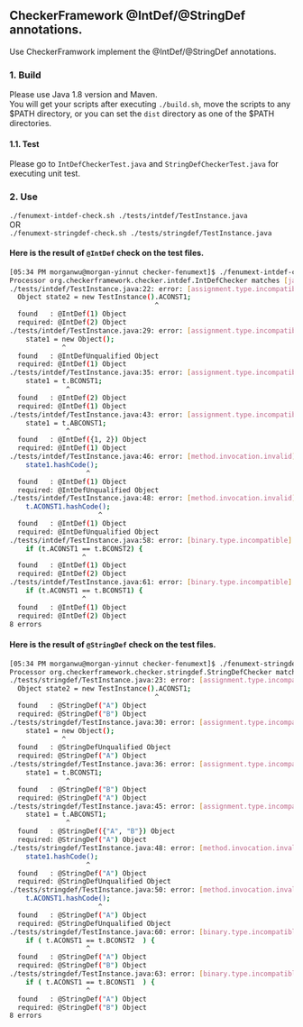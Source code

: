## CheckerFramework @IntDef/@StringDef annotations.
Use CheckerFramwork implement the @IntDef/@StringDef annotations.

### 1. Build
Please use Java 1.8 version and Maven.   
You will get your scripts after executing `./build.sh`, move the scripts to any $PATH directory, or you can set the `dist` directory as one of the $PATH directories. 

#### 1.1. Test
Please go to `IntDefCheckerTest.java` and `StringDefCheckerTest.java` for executing unit test.

### 2. Use
`./fenumext-intdef-check.sh ./tests/intdef/TestInstance.java `    
OR     
`./fenumext-stringdef-check.sh ./tests/stringdef/TestInstance.java `

#### Here is the result of `@IntDef` check on the test files.
```bash
[05:34 PM morganwu@morgan-yinnut checker-fenumext]$ ./fenumext-intdef-check.sh ./tests/intdef/TestInstance.java 
Processor org.checkerframework.checker.intdef.IntDefChecker matches [java.lang.SuppressWarnings] and returns false.
./tests/intdef/TestInstance.java:22: error: [assignment.type.incompatible] incompatible types in assignment.
  Object state2 = new TestInstance().ACONST1;
                                    ^
  found   : @IntDef(1) Object
  required: @IntDef(2) Object
./tests/intdef/TestInstance.java:29: error: [assignment.type.incompatible] incompatible types in assignment.
    state1 = new Object();
             ^
  found   : @IntDefUnqualified Object
  required: @IntDef(1) Object
./tests/intdef/TestInstance.java:35: error: [assignment.type.incompatible] incompatible types in assignment.
    state1 = t.BCONST1;
              ^
  found   : @IntDef(2) Object
  required: @IntDef(1) Object
./tests/intdef/TestInstance.java:43: error: [assignment.type.incompatible] incompatible types in assignment.
    state1 = t.ABCONST1;
              ^
  found   : @IntDef({1, 2}) Object
  required: @IntDef(1) Object
./tests/intdef/TestInstance.java:46: error: [method.invocation.invalid] call to hashCode() not allowed on the given receiver.
    state1.hashCode();
                   ^
  found   : @IntDef(1) Object
  required: @IntDefUnqualified Object
./tests/intdef/TestInstance.java:48: error: [method.invocation.invalid] call to hashCode() not allowed on the given receiver.
    t.ACONST1.hashCode();
                      ^
  found   : @IntDef(1) Object
  required: @IntDefUnqualified Object
./tests/intdef/TestInstance.java:58: error: [binary.type.incompatible] incompatible types.
    if (t.ACONST1 == t.BCONST2) {
                  ^
  found   : @IntDef(1) Object
  required: @IntDef(2) Object
./tests/intdef/TestInstance.java:61: error: [binary.type.incompatible] incompatible types.
    if (t.ACONST1 == t.BCONST1) {
                  ^
  found   : @IntDef(1) Object
  required: @IntDef(2) Object
8 errors

```

#### Here is the result of `@StringDef` check on the test files.
```bash
[05:34 PM morganwu@morgan-yinnut checker-fenumext]$ ./fenumext-stringdef-check.sh ./tests/stringdef/TestInstance.java
Processor org.checkerframework.checker.stringdef.StringDefChecker matches [java.lang.SuppressWarnings] and returns false.
./tests/stringdef/TestInstance.java:23: error: [assignment.type.incompatible] incompatible types in assignment.
  Object state2 = new TestInstance().ACONST1;
                                    ^
  found   : @StringDef("A") Object
  required: @StringDef("B") Object
./tests/stringdef/TestInstance.java:30: error: [assignment.type.incompatible] incompatible types in assignment.
    state1 = new Object();
             ^
  found   : @StringDefUnqualified Object
  required: @StringDef("A") Object
./tests/stringdef/TestInstance.java:36: error: [assignment.type.incompatible] incompatible types in assignment.
    state1 = t.BCONST1;
              ^
  found   : @StringDef("B") Object
  required: @StringDef("A") Object
./tests/stringdef/TestInstance.java:45: error: [assignment.type.incompatible] incompatible types in assignment.
    state1 = t.ABCONST1;
              ^
  found   : @StringDef({"A", "B"}) Object
  required: @StringDef("A") Object
./tests/stringdef/TestInstance.java:48: error: [method.invocation.invalid] call to hashCode() not allowed on the given receiver.
    state1.hashCode();
                   ^
  found   : @StringDef("A") Object
  required: @StringDefUnqualified Object
./tests/stringdef/TestInstance.java:50: error: [method.invocation.invalid] call to hashCode() not allowed on the given receiver.
    t.ACONST1.hashCode();
                      ^
  found   : @StringDef("A") Object
  required: @StringDefUnqualified Object
./tests/stringdef/TestInstance.java:60: error: [binary.type.incompatible] incompatible types.
    if ( t.ACONST1 == t.BCONST2  ) {
                   ^
  found   : @StringDef("A") Object
  required: @StringDef("B") Object
./tests/stringdef/TestInstance.java:63: error: [binary.type.incompatible] incompatible types.
    if ( t.ACONST1 == t.BCONST1  ) {
                   ^
  found   : @StringDef("A") Object
  required: @StringDef("B") Object
8 errors

```
